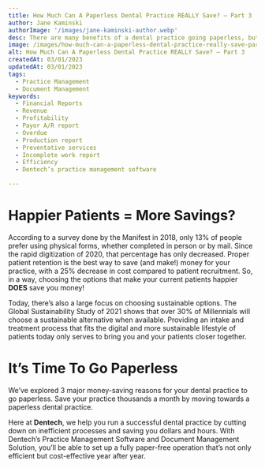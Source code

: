 ```yaml
---
title: How Much Can A Paperless Dental Practice REALLY Save? – Part 3
author: Jane Kaminski
authorImage: '/images/jane-kaminski-author.webp'
desc: There are many benefits of a dental practice going paperless, but how much can you really save with your practice going paper free?  In the last part of this three-part series, we take a look at how patients make their dentist selection process based on specific experience preferences, and how that can lead to savings for you!
image: /images/how-much-can-a-paperless-dental-practice-really-save-part-3.webp
alt: How Much Can A Paperless Dental Practice REALLY Save? – Part 3
createdAt: 03/01/2023
updatedAt: 03/01/2023
tags:
  - Practice Management
  - Document Management
keywords:
  - Financial Reports
  - Revenue
  - Profitability
  - Payor A/R report
  - Overdue
  - Production report
  - Preventative services
  - Incomplete work report
  - Efficiency
  - Dentech’s practice management software

---
```


# Happier Patients = More Savings?

According to a survey done by the Manifest in 2018, only 13% of people prefer using physical forms, whether completed in person or by mail. Since the rapid digitization of 2020, that percentage has only decreased. Proper patient retention is the best way to save (and make!) money for your practice, with a 25% decrease in cost compared to patient recruitment. So, in a way, choosing the options that make your current patients happier **DOES** save you money!

Today, there’s also a large focus on choosing sustainable options. The Global Sustainability Study of 2021 shows that over 30% of Millennials will choose a sustainable alternative when available. Providing an intake and treatment process that fits the digital and more sustainable lifestyle of patients today only serves to bring you and your patients closer together.

# It’s Time To Go Paperless

We’ve explored 3 major money-saving reasons for your dental practice to go paperless. Save your practice thousands a month by moving towards a paperless dental practice.

Here at **Dentech**, we help you run a successful dental practice by cutting down on inefficient processes and saving you dollars and hours. With Dentech’s Practice Management Software and Document Management Solution, you’ll be able to set up a fully paper-free operation that’s not only efficient but cost-effective year after year.

